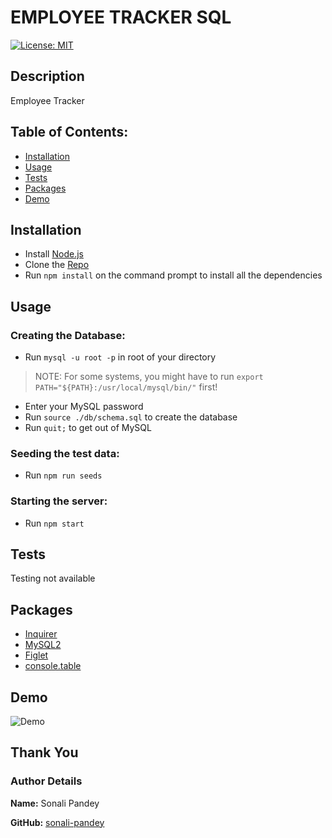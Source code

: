 # EMPLOYEE TRACKER SQL

[![License: MIT](https://img.shields.io/badge/License-MIT-yellow.svg)](https://opensource.org/licenses/MIT)

## Description

Employee Tracker 

## Table of Contents:

* [Installation](#installation)
* [Usage](#usage)
* [Tests](#tests)
* [Packages](#packages)
* [Demo](#demo)


## Installation

* Install [Node.js](https://nodejs.dev/)
* Clone the [Repo](https://github.com/sonali-pandey/employee-tracker-sql)
* Run `npm install` on the command prompt to install all the dependencies

## Usage

### Creating the Database:
- Run `mysql -u root -p` in root of your directory

>NOTE: For some systems, you might have to run `export PATH="${PATH}:/usr/local/mysql/bin/"` first!

- Enter your MySQL password
- Run `source ./db/schema.sql` to create the database
- Run `quit;` to get out of MySQL

### Seeding the test data:
- Run `npm run seeds`

### Starting the server:
- Run `npm start`

## Tests
Testing not available

## Packages
- [Inquirer](https://www.npmjs.com/package/inquirer)
- [MySQL2](https://www.npmjs.com/package/mysql2)
- [Figlet](https://www.npmjs.com/package/figlet)
- [console.table](https://www.npmjs.com/package/console.table)

## Demo

![Demo]()

## Thank You
### Author Details
**Name:** Sonali Pandey

**GitHub:** [sonali-pandey](https://github.com/sonali-pandey)
